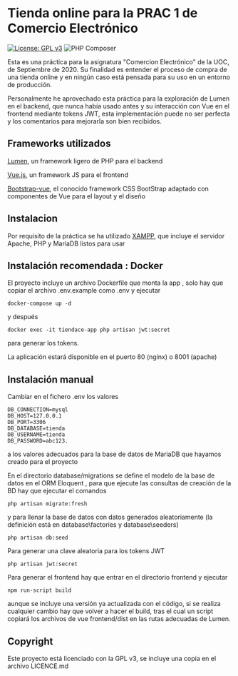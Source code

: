 # Tienda online para la PRAC 1 de Comercio Electrónico
[![License: GPL v3](https://img.shields.io/badge/License-GPLv3-blue.svg)](https://www.gnu.org/licenses/gpl-3.0)
![PHP Composer](https://github.com/avantasia/tiendace/workflows/PHP%20Composer/badge.svg)


Esta es una práctica para la asignatura "Comercion Electrónico" de la UOC, de Septiembre de 2020. Su finalidad es entender el proceso de compra de una tienda online y en ningún caso está pensada para su uso en un entorno de producción.

Personalmente he aprovechado esta práctica para la exploración de Lumen en el backend, que nunca había usado antes y su interacción con Vue en el frontend mediante tokens JWT, esta implementación puede no ser perfecta y los comentarios para mejorarla son bien recibidos.

## Frameworks utilizados

[Lumen](https://lumen.laravel.com/), un framework ligero de PHP para el backend

[Vue.js](https://vuejs.org/), un framework JS para el frontend

[Bootstrap-vue](https://bootstrap-vue.org/), el conocido framework CSS BootStrap adaptado con componentes de Vue para el layout y el diseño 

## Instalacion

Por requisito de la práctica se ha utilizado 
[XAMPP](https://www.apachefriends.org/es/index.html), que incluye el servidor Apache, PHP y MariaDB listos para usar

## Instalación recomendada : Docker

El proyecto incluye un archivo Dockerfile que monta la app , solo hay que copiar el archivo .env.example como .env y ejecutar

`docker-compose up -d`

y después

`docker exec -it tiendace-app php artisan jwt:secret`

para generar los tokens.

La aplicación estará disponible en el puerto 80 (nginx) o 8001 (apache)


## Instalación manual

Cambiar en el fichero .env los valores
```
DB_CONNECTION=mysql
DB_HOST=127.0.0.1
DB_PORT=3306
DB_DATABASE=tienda
DB_USERNAME=tienda
DB_PASSWORD=abc123.
```

a los valores adecuados para la base de datos de MariaDB que hayamos creado para el proyecto


En el directorio database/migrations se define el modelo de la base de datos en el ORM Eloquent , para que ejecute las consultas de creación de la BD hay que ejecutar el comandos

`php artisan migrate:fresh`

y para llenar la base de datos con datos generados aleatoriamente (la definición está en database\factories y database\seeders)

`php artisan db:seed`

Para generar una clave aleatoria para los tokens JWT 

`php artisan jwt:secret`
 
 Para generar el frontend hay que entrar en el directorio frontend y ejecutar
 
 `npm run-script build`
 
 aunque se incluye una versión ya actualizada con el código, si se realiza cualquier cambio hay que volver a hacer el build, tras el cual un script copiará los archivos de vue frontend/dist en las rutas adecuadas de Lumen.

 
 
 ## Copyright
 
 Este proyecto está licenciado con la GPL v3, se incluye una copia en el archivo LICENCE.md
 
